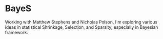# BayeS

Working with Matthew Stephens and Nicholas Polson, I'm exploring various ideas in statistical Shrinkage, Selection, and Sparsity, especially in Bayesian framework.
